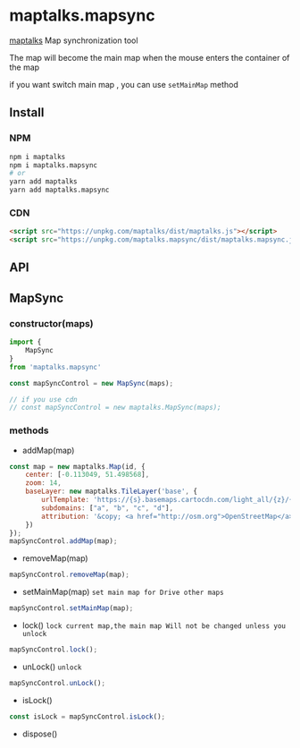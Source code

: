 # maptalks.mapsync

[maptalks](https://github.com/maptalks/maptalks.js) Map synchronization tool

The map will become the main map when the mouse enters the container of the map

if you want switch main map , you can use `setMainMap` method

## Install

### NPM

```sh
npm i maptalks
npm i maptalks.mapsync
# or
yarn add maptalks
yarn add maptalks.mapsync
```

### CDN

```html
<script src="https://unpkg.com/maptalks/dist/maptalks.js"></script>
<script src="https://unpkg.com/maptalks.mapsync/dist/maptalks.mapsync.js"></script>
```

## API

## MapSync

### constructor(maps)

```js
import {
    MapSync
}
from 'maptalks.mapsync'

const mapSyncControl = new MapSync(maps);

// if you use cdn
// const mapSyncControl = new maptalks.MapSync(maps);
```

### methods

* addMap(map)

```js
const map = new maptalks.Map(id, {
    center: [-0.113049, 51.498568],
    zoom: 14,
    baseLayer: new maptalks.TileLayer('base', {
        urlTemplate: 'https://{s}.basemaps.cartocdn.com/light_all/{z}/{x}/{y}.png',
        subdomains: ["a", "b", "c", "d"],
        attribution: '&copy; <a href="http://osm.org">OpenStreetMap</a> contributors, &copy; <a href="https://carto.com/">CARTO</a>'
    })
});
mapSyncControl.addMap(map);
```

* removeMap(map)

```js
mapSyncControl.removeMap(map);
```

* setMainMap(map) `set main map for Drive other maps`

```js
mapSyncControl.setMainMap(map);
```

* lock() `lock current map,the main map Will not be changed unless you unlock`

```js
mapSyncControl.lock();
```

* unLock() `unlock`

```js
mapSyncControl.unLock();
```

* isLock() 

```js
const isLock = mapSyncControl.isLock();
```

* dispose()
